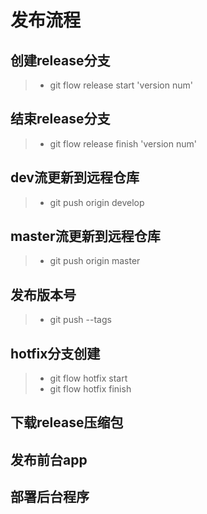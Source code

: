 # 发布流程

## 创建release分支
>* git flow release start 'version num'

## 结束release分支
>* git flow release finish 'version num'

## dev流更新到远程仓库
>* git push origin develop

## master流更新到远程仓库
>* git push origin master

## 发布版本号
>* git push --tags

## hotfix分支创建

>* git flow hotfix start <release>
>* git flow hotfix finish <release>


## 下载release压缩包

## 发布前台app

## 部署后台程序
